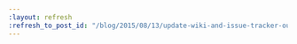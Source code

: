 ```yaml
---
:layout: refresh
:refresh_to_post_id: "/blog/2015/08/13/update-wiki-and-issue-tracker-outage"
---
```

